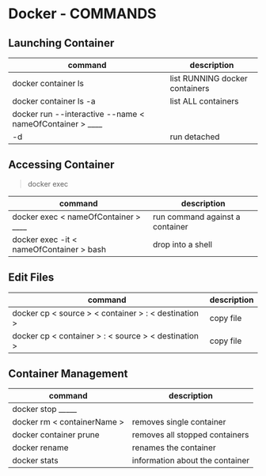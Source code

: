 # Docker - COMMANDS

## Launching Container

| command                                                   | description                           | 
| ---                                                       | ---                                   |
| docker container ls                                       | list RUNNING docker containers        |  
| docker container ls -a                                    | list ALL containers                   |  
| docker run --interactive --name < nameOfContainer > ____  |                                       | 
| -d                                                        | run detached                          |

## Accessing Container

> docker exec

| command                                                   | description                           | 
| ---                                                       | ---                                   |
| docker exec < nameOfContainer > ____                      | run command against a container       | 
| docker exec -it < nameOfContainer > bash                  | drop into a shell                     | 

## Edit Files

| command                                                   | description                           | 
| ---                                                       | ---                                   |
| docker cp < source > < container > : < destination >      | copy file                             | 
| docker cp < container > : < source > < destination >      | copy file                             | 

## Container Management

| command                                                   | description                           | 
| ---                                                       | ---                                   |
| docker stop _____                                         |                                       | 
| docker rm < containerName >                               | removes single container              | 
| docker container prune                                    | removes all stopped containers        | 
| docker rename                                             | renames the container                 | 
| docker stats                                              | information about the container       | 